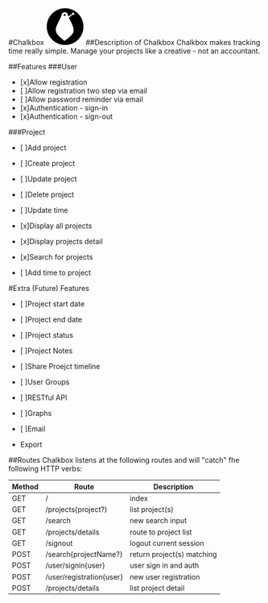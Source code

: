 #Chalkbox
![Chalkbox image](https://raw.githubusercontent.com/harrisonde/chalkbox/master/public/images/chalkbox.png "Chalkbox")
##Description of Chalkbox
Chalkbox makes tracking time really simple. Manage your projects like a creative - not an accountant. 

##Features
###User
* [x]Allow registration 
* [ ]Allow registration two step via email
* [ ]Allow password reminder via email
* [x]Authentication - sign-in
* [x]Authentication - sign-out

###Project
* [ ]Add project

* [ ]Create project

* [ ]Update project

* [ ]Delete project 

* [ ]Update time

* [x]Display all projects

* [x]Display projects detail

* [x]Search for projects

* [ ]Add time to project

#Extra (Future) Features
* [ ]Project start date

* [ ]Project end date

* [ ]Project status

* [ ]Project Notes

* [ ]Share Proejct timeline

* [ ]User Groups  

* [ ]RESTful API 

* [ ]Graphs

* [ ]Email

* Export

##Routes
Chalkbox listens at the following routes and will "catch" fhe following HTTP verbs:

| Method  | Route                     | Description                  |
|-------- | ------------------------- | ---------------------------- |
| GET     | /                         | index			             |
| GET     | /projects{project?}       | list project(s)              |
| GET     | /search				      | new search input             |
| GET     | /projects/details         | route to project list        |
| GET     | /signout                  | logout current session       |
| POST    | /search{projectName?}     | return project(s) matching   |
| POST    | /user/signin{user}        | user sign in and auth        |
| POST    | /user/registration{user}  | new user registration        |
| POST    | /projects/details         | list project detail          |
